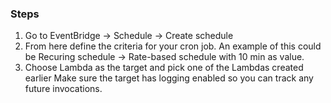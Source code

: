 ### Steps
1. Go to EventBridge -> Schedule -> Create schedule
2. From here define the criteria for your cron job.
An example of this could be Recuring schedule -> Rate-based schedule with 10 min as value.
3. Choose Lambda as the target and pick one of the Lambdas created earlier
Make sure the target has logging enabled so you can track any future invocations.